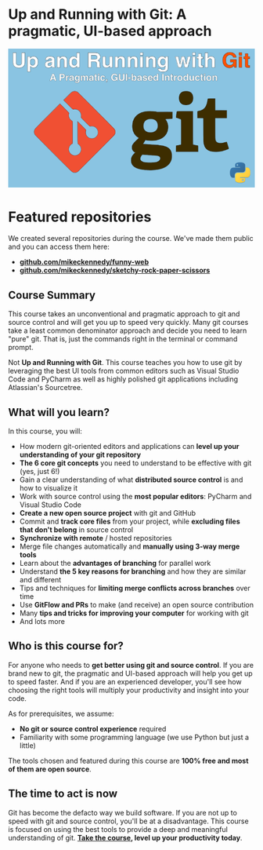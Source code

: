 # Up and Running with Git: A pragmatic, UI-based approach

[![](./readme_resources/pragmatic-git.png)](https://training.talkpython.fm/courses/up-and-running-with-git-a-pragmatic-ui-based-introduction)

# Featured repositories

We created several repositories during the course. We've made them public and you can access them here:

* **[github.com/mikeckennedy/funny-web](https://github.com/mikeckennedy/funny-web)**
* **[github.com/mikeckennedy/sketchy-rock-paper-scissors](https://github.com/mikeckennedy/sketchy-rock-paper-scissors)**

## Course Summary

This course takes an unconventional and pragmatic approach to git and source control and will get you up to speed very quickly. Many git courses take a least common denominator approach and decide you need to learn "pure" git. That is, just the commands right in the terminal or command prompt.

Not **Up and Running with Git**. This course teaches you how to use git by leveraging the best UI tools from common editors such as Visual Studio Code and PyCharm as well as highly polished git applications including Atlassian's Sourcetree.

## What will you learn?

In this course, you will:

- How modern git-oriented editors and applications can **level up your understanding of your git repository**
- **The 6 core git concepts** you need to understand to be effective with git (yes, just 6!)
- Gain a clear understanding of what **distributed source control** is and how to visualize it
- Work with source control using the **most popular editors**: PyCharm and Visual Studio Code
- **Create a new open source project** with git and GitHub
- Commit and **track core files** from your project, while **excluding files that don't belong** in source control
- **Synchronize with remote** / hosted repositories
- Merge file changes automatically and **manually using 3-way merge tools**
- Learn about the **advantages of branching** for parallel work
- Understand **the 5 key reasons for branching** and how they are similar and different
- Tips and techniques for **limiting merge conflicts across branches** over time
- Use **GitFlow and PRs** to make (and receive) an open source contribution
- Many **tips and tricks for improving your computer** for working with git
- And lots more

## Who is this course for?

For anyone who needs to **get better using git and source control**. If you are brand new to git, the pragmatic and UI-based approach will help you get up to speed faster. And if you are an experienced developer, you'll see how choosing the right tools will multiply your productivity and insight into your code.

As for prerequisites, we assume:

- **No git or source control experience** required
- Familiarity with some programming language (we use Python but just a little)

The tools chosen and featured during this course are **100% free and most of them are open source**.

## The time to act is now

Git has become the defacto way we build software. If you are not up to speed with git and source control, you'll be at a disadvantage. This course is focused on using the best tools to provide a deep and meaningful understanding of git. **[Take the course](https://training.talkpython.fm/courses/up-and-running-with-git-a-pragmatic-ui-based-introduction), level up your productivity today**.

